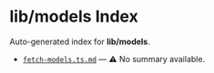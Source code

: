 # lib/models Index

Auto-generated index for **lib/models**.

- [`fetch-models.ts.md`](./fetch-models.ts.md) — ⚠️ No summary available.
